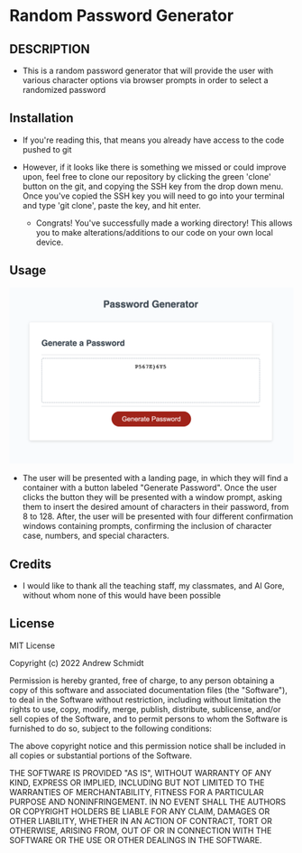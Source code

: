 # Random Password Generator

## DESCRIPTION

- This is a random password generator that will provide the user with various character options via browser prompts in order to select a randomized password

## Installation

- If you're reading this, that means you already have access to the code pushed to git

- However, if it looks like there is something we missed or could improve upon, feel free to clone our repository by clicking the green 'clone' button on the git, and copying the SSH key from the drop down menu. Once you've copied the SSH key you will need to go into your terminal and type 'git clone', paste the key, and hit enter.

  - Congrats! You've successfully made a working directory! This allows you to make alterations/additions to our code on your own local device.

## Usage

![](assets/Generator.png)

- The user will be presented with a landing page, in which they will find a container with a button labeled "Generate Password". Once the user clicks the button they will be presented with a window prompt, asking them to insert the desired amount of characters in their password, from 8 to 128. After, the user will be presented with four different confirmation windows containing prompts, confirming the inclusion of character case, numbers, and special characters.

## Credits

- I would like to thank all the teaching staff, my classmates, and Al Gore, without whom none of this would have been possible

## License

MIT License

Copyright (c) 2022 Andrew Schmidt

Permission is hereby granted, free of charge, to any person obtaining a copy
of this software and associated documentation files (the "Software"), to deal
in the Software without restriction, including without limitation the rights
to use, copy, modify, merge, publish, distribute, sublicense, and/or sell
copies of the Software, and to permit persons to whom the Software is
furnished to do so, subject to the following conditions:

The above copyright notice and this permission notice shall be included in all
copies or substantial portions of the Software.

THE SOFTWARE IS PROVIDED "AS IS", WITHOUT WARRANTY OF ANY KIND, EXPRESS OR
IMPLIED, INCLUDING BUT NOT LIMITED TO THE WARRANTIES OF MERCHANTABILITY,
FITNESS FOR A PARTICULAR PURPOSE AND NONINFRINGEMENT. IN NO EVENT SHALL THE
AUTHORS OR COPYRIGHT HOLDERS BE LIABLE FOR ANY CLAIM, DAMAGES OR OTHER
LIABILITY, WHETHER IN AN ACTION OF CONTRACT, TORT OR OTHERWISE, ARISING FROM,
OUT OF OR IN CONNECTION WITH THE SOFTWARE OR THE USE OR OTHER DEALINGS IN THE
SOFTWARE.
